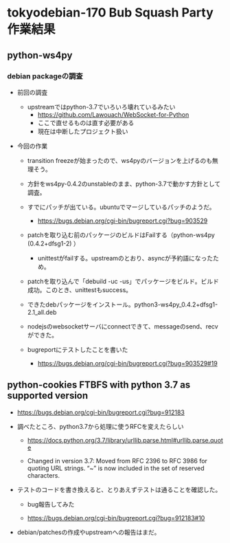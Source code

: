 # tokyodebian-170 Bub Squash Party 作業結果

## python-ws4py

### debian packageの調査

- 前回の調査

  - upstreamではpython-3.7でいろいろ壊れているみたい
    - https://github.com/Lawouach/WebSocket-for-Python
    - ここで直せるものは直す必要がある
    - 現在は中断したプロジェクト扱い

- 今回の作業

  - transition freezeが始まったので、ws4pyのバージョンを上げるのも無理そう。
  - 方針をws4py-0.4.2のunstableのまま、python-3.7で動かす方針として調査。
  - すでにパッチが出ている。ubuntuでマージしているパッチのようだ。

    - https://bugs.debian.org/cgi-bin/bugreport.cgi?bug=903529

  - patchを取り込む前のパッケージのビルドはFailする（python-ws4py (0.4.2+dfsg1-2) ）

    - unittestがfailする。upstreamのとおり、asyncが予約語になったため。 

  - patchを取り込んで「debuild -uc -us」でパッケージをビルド。ビルド成功。このとき、unittestもsuccess。

  - できたdebパッケージをインストール。python3-ws4py_0.4.2+dfsg1-2.1_all.deb

  - nodejsのwebsocketサーバにconnectできて、messageのsend、recvができた。
  - bugreportにテストしたことを書いた

    - https://bugs.debian.org/cgi-bin/bugreport.cgi?bug=903529#19 

## python-cookies FTBFS with python 3.7 as supported version

- https://bugs.debian.org/cgi-bin/bugreport.cgi?bug=912183

- 調べたところ、python3.7から処理に使うRFCを変えたらしい

  - https://docs.python.org/3.7/library/urllib.parse.html#urllib.parse.quote

  - Changed in version 3.7: Moved from RFC 2396 to RFC 3986 for quoting URL strings. “~” is now included in the set of reserved characters.

- テストのコードを書き換えると、とりあえずテストは通ることを確認した。

  - bug報告してみた

  - https://bugs.debian.org/cgi-bin/bugreport.cgi?bug=912183#10

- debian/patchesの作成やupstreamへの報告はまだ。
